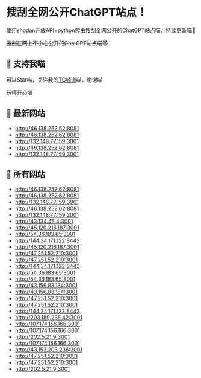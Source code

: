 # 搜刮全网公开ChatGPT站点！

使用shodan开放API+python爬虫搜刮全网公开的ChatGPT站点喵，持续更新喵🥳

~~搜刮在网上不小心公开的ChatGPT站点喵😈~~

## 🚀 支持我喵

可以Star喵，关注我的[TG频道](https://t.me/puddin_share)喵，谢谢喵

玩得开心喵

## 📖 最新网站

- http://46.138.252.62:8081
- http://46.138.252.62:8081
- http://132.148.77.159:3001
- http://46.138.252.62:8081
- http://132.148.77.159:3001


## 📖 所有网站

- http://46.138.252.62:8081
- http://46.138.252.62:8081
- http://132.148.77.159:3001
- http://46.138.252.62:8081
- http://132.148.77.159:3001
- http://43.134.45.4:3001
- http://45.120.216.187:3001
- http://54.36.183.65:3001
- http://144.34.171.122:8443
- http://45.120.216.187:3001
- http://47.251.52.210:3001
- http://47.251.52.210:3001
- http://144.34.171.122:8443
- http://54.36.183.65:3001
- http://54.36.183.65:3001
- http://43.156.83.184:3001
- http://43.156.83.184:3001
- http://47.251.52.210:3001
- http://47.251.52.210:3001
- http://144.34.171.122:8443
- http://203.189.235.42:3001
- http://107.174.156.166:3001
- http://107.174.156.166:3001
- http://202.5.21.9:3001
- http://107.174.156.166:3001
- http://43.153.203.236:3001
- http://47.251.52.210:3001
- http://47.251.52.210:3001
- http://202.5.21.9:3001


